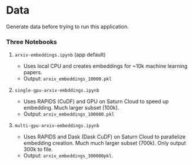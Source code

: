 # Data

Generate data before trying to run this application.

### Three Notebooks

1. `arxiv-embeddings.ipynb` (app default)
    - Uses local CPU and creates embeddings for ~10k machine learning papers.
    - Output: `arxiv_embeddings_10000.pkl`

2. `single-gpu-arxiv-embddings.ipynb`
    - Uses RAPIDS (CuDF) and GPU on Saturn Cloud to speed up embedding. Much larger subset (100k).
    - Output: `arxiv_embeddings_100000.pkl`

3. `multi-gpu-arxiv-embeddings.ipynb`
    - Uses RAPIDS and Dask (Dask CuDF) on Saturn Cloud to parallelize embedding creation. Much much larger subset (700k). Only output 300k to file.
    - Output: `arxiv_embeddings_300000pkl`.
